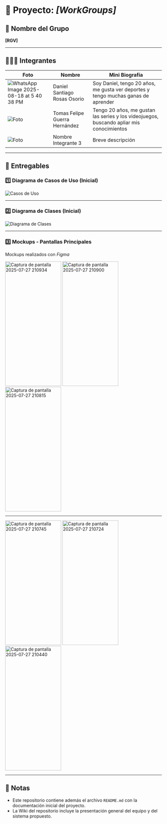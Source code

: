 # 📌 Proyecto: *[WorkGroups]*

## 👥 Nombre del Grupo
**[RGV]**

---

## 🧑‍🤝‍🧑 Integrantes

| Foto | Nombre | Mini Biografía |
|------|--------|----------------|
| ![WhatsApp Image 2025-08-18 at 5 40 38 PM](https://github.com/user-attachments/assets/c19de633-fba5-448e-ad72-13a5cd0eedc4)| Daniel Santiago Rosas Osorio | Soy Daniel, tengo 20 años, me gusta ver deportes y tengo muchas ganas de aprender |
| ![Foto](<img width="650" height="650" alt="image" src="https://github.com/user-attachments/assets/e78a1e76-7f87-4624-9856-8af7972db1b1" />) | Tomas Felipe Guerra Hernández | Tengo 20 años, me gustan las series y los videojuegos, buscando apliar mis conocimientos |
| ![Foto](link_foto) | Nombre Integrante 3 | Breve descripción |


---

## 📂 Entregables

### 1️⃣ Diagrama de Casos de Uso (Inicial)
![Casos de Uso](link_imagen_casos_uso)

---

### 2️⃣ Diagrama de Clases (Inicial)
![Diagrama de Clases](link_imagen_clases)

---

### 3️⃣ Mockups - Pantallas Principales
Mockups realizados con *Figma*

<img width="180" height="400" alt="Captura de pantalla 2025-07-27 210934" src="https://github.com/user-attachments/assets/0f5da210-4e15-41ab-860a-3194c5403870" />
<img width="180" height="400" alt="Captura de pantalla 2025-07-27 210900" src="https://github.com/user-attachments/assets/32003422-842e-4126-967d-fc58bdd44d18" />
<img width="180" height="400" alt="Captura de pantalla 2025-07-27 210815" src="https://github.com/user-attachments/assets/2f742aa2-e9d9-4c6d-bb30-6914fab16c83" />

---

<img width="180" height="400" alt="Captura de pantalla 2025-07-27 210745" src="https://github.com/user-attachments/assets/fe2ce724-e1e6-4112-ac79-4e2b311c5a44" />
<img width="180" height="400" alt="Captura de pantalla 2025-07-27 210724" src="https://github.com/user-attachments/assets/47419799-40a7-447d-a211-12474399b06b" />
<img width="180" height="400" alt="Captura de pantalla 2025-07-27 210440" src="https://github.com/user-attachments/assets/25db1c1d-1fa0-486c-94aa-c9af275c42a5" />


---

## 📑 Notas
- Este repositorio contiene además el archivo `README.md` con la documentación inicial del proyecto.  
- La Wiki del repositorio incluye la presentación general del equipo y del sistema propuesto.
